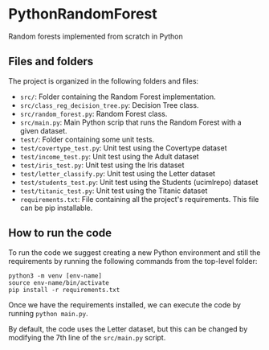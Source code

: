 # PythonRandomForest
Random forests implemented from scratch in Python

## Files and folders

The project is organized in the following folders and files:

 - `src/`: Folder containing the Random Forest implementation.
 - `src/class_reg_decision_tree.py`: Decision Tree class.
 - `src/random_forest.py`: Random Forest class.
 - `src/main.py`: Main Python scrip that runs the Random Forest with a given dataset.
 - `test/`: Folder containing some unit tests.
 - `test/covertype_test.py`: Unit test using the Covertype dataset
 - `test/income_test.py`: Unit test using the Adult dataset
 - `test/iris_test.py`: Unit test using the Iris dataset
 - `test/letter_classify.py`: Unit test using the Letter dataset
 - `test/students_test.py`: Unit test using the Students (ucimlrepo) dataset
 - `test/titanic_test.py`: Unit test using the Titanic dataset
 - `requirements.txt`: File containing all the project's requirements. This file can be pip installable.

## How to run the code

To run the code we suggest creating a new Python environment and still the requirements by running the following commands from the top-level folder:

```
python3 -m venv [env-name]
source env-name/bin/activate
pip install -r requirements.txt
```

Once we have the requirements installed, we can execute the code by running `python main.py`.

By default, the code uses the Letter dataset, but this can be changed by modifying the 7th line of the `src/main.py` script.

